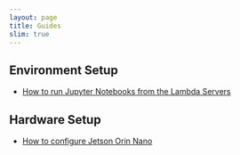 ```yaml
---
layout: page
title: Guides
slim: true
---
```


## Environment Setup

- [How to run Jupyter Notebooks from the Lambda Servers](/web/tutorials/jupyter_from_lambda)

## Hardware Setup
- [How to configure Jetson Orin Nano](/web/tutorials/Jetson_Setup)
